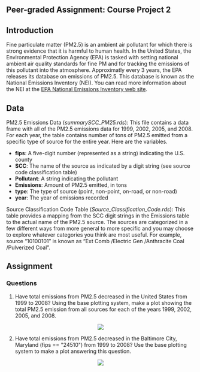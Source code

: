 ## Peer-graded Assignment: Course Project 2
## Introduction
Fine particulate matter (PM2.5) is an ambient air pollutant for which there is strong evidence 
that it is harmful to human health. In the United States, the Environmental Protection Agency (EPA)
is tasked with setting national ambient air quality standards for fine PM and for tracking the emissions 
of this pollutant into the atmosphere. Approximatly every 3 years, the EPA releases its database on emissions
of PM2.5. This database is known as the National Emissions Inventory (NEI). You can read more information about
the NEI at the [EPA National Emissions Inventory web site](http://www.epa.gov/ttn/chief/eiinformation.html).

## Data
PM2.5 Emissions Data (_summarySCC_PM25.rds_): 
This file contains a data frame with all of the PM2.5 emissions data for 1999, 2002, 2005, and 2008.
For each year, the table contains number of tons of PM2.5 emitted from a specific type of source for 
the entire year. Here are the variables.
* __fips__: A five-digit number (represented as a string) indicating the U.S. county
* __SCC__: The name of the source as indicated by a digit string (see source code classification table)
* __Pollutant__: A string indicating the pollutant
* __Emissions__: Amount of PM2.5 emitted, in tons
* __type__: The type of source (point, non-point, on-road, or non-road)
* __year__: The year of emissions recorded

Source Classification Code Table (_Source_Classification_Code.rds_): This table provides a mapping from the 
SCC digit strings in the Emissions table to the actual name of the PM2.5 source. The sources are categorized 
in a few different ways from more general to more specific and you may choose to explore whatever categories 
you think are most useful. For example, source “10100101” is known as “Ext Comb /Electric Gen /Anthracite Coal /Pulverized Coal”.

## Assignment
### Questions
1. Have total emissions from PM2.5 decreased in the United States from 1999 to 2008? Using the base plotting system, 
make a plot showing the total PM2.5 emission from all sources for each of the years 1999, 2002, 2005, and 2008.

<p align="center" width="100%">
  <img src="https://github.com/rcflorestal/Data-Science-Specialization/blob/main/Exploratory-Data-Analysis/Course_Project_2/plot1.png">
</p>
 
2. Have total emissions from PM2.5 decreased in the Baltimore City, Maryland (fips == "24510") from 1999 to 2008?
Use the base plotting system to make a plot answering this question.

<p align="center" width="100%">
  <img src="https://github.com/rcflorestal/Data-Science-Specialization/blob/main/Exploratory-Data-Analysis/Course_Project_2/plot2.png">
  </p>
  
